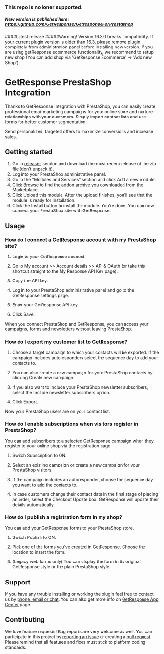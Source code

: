 ### This repo is no loner supported.
##### New version is published here: https://github.com/GetResponse/GetresponseForPrestashop

####Latest release
#####Warning! Version 16.3.0 breaks compatibility. If your current plugin version is older than 16.3, please remove plugin completely from administration panel before installing new version. 
If you are using getResponse ecommerce functionality, we recommend to setup new shop (You can add shop via 'GetResponse Ecommerce' -> 'Add new Shop').

# GetResponse PrestaShop Integration

Thanks to GetResponse integration with PrestaShop, you can easily create professional email marketing campaigns for your online store and nurture relationships with your customers. Simply import contact lists and use forms for better customer segmentation.

Send personalized, targeted offers to maximize conversions and increase sales.

## Getting started

1. Go to [releases](https://github.com/GetResponse/PrestaShop/releases) section and download the most recent release of the zip file (don’t unpack it).
2. Log into your PrestaShop administrative panel.
3. Go to the “Modules and Services” section and click Add a new module.
4. Click Browse to find the addon archive you downloaded from the Marketplace.
5. Click Upload this module.
After the upload finishes, you’ll see that the module is ready for installation.
6. Click the Install button to install the module.
You’re done. You can now connect your PrestaShop site with GetResponse.

## Usage

### How do I connect a GetResponse account with my PrestaShop site?

1. Login to your GetResponse account.

2. Go to My account >> Account details >> API & OAuth (or take this shortcut straight to the My Response API Key page).

3. Copy the API key.

4. Log in to your PrestaShop administrative panel and go to the GetResponse settings page.

5. Enter your GetResponse API key.

6. Click Save.

When you connect PrestaShop and GetResponse, you can access your campaigns, forms and newsletters without leaving PrestaShop.

### How do I export my customer list to GetResponse?

1. Choose a target campaign to which your contacts will be exported.
If the campaign includes autoresponders select the sequence day to add your contacts to.

2. You can also create a new campaign for your PrestaShop contacts by clicking Create new campaign.

3. If you also want to include your PrestaShop newsletter subscribers, select the Include newsletter subscribers option.

4. Click Export.

Now your PrestaShop users are on your contact list.

 

### How do I enable subscriptions when visitors register in PrestaShop?

You can add subscribers to a selected GetResponse campaign when they register to your online shop via the registration page.

1. Switch Subscription to ON.

2. Select an existing campaign or create a new campaign for your PrestaShop visitors.

3. If the campaign includes an autoresponder, choose the sequence day you want to add the contacts to.

4. In case customers change their contact data in the final stage of placing an order, select the Checkout Update box. GetResponse will update their details automatically.
 

### How do I publish a registration form in my shop?

You can add your GetResponse forms to your PrestaShop store.

1. Switch Publish to ON.

2. Pick one of the forms you’ve created in GetResponse.
Choose the location to insert the form.

3. (Legacy web forms only) You can display the form in its original GetResponse style or the plain PrestaShop style.
 
## Support

If you have any trouble installing or working the plugin feel free to contact us by [phone, email or chat](https://support.getresponse.com/). You can also get more info on [GetResponse App Center](https://connect.getresponse.com/) page.

## Contributing

We love feature requests! Bug reports are very welcome as well. You can participate in this project by [reporting an issue](https://github.com/GetResponse/PrestaShop/issues) or creating a [pull request](https://github.com/GetResponse/PrestaShop/pulls). Please remind that all features and fixes must stick to platform coding standards.
